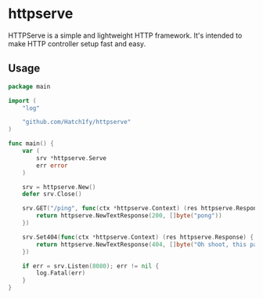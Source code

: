 # httpserve

HTTPServe is a simple and lightweight HTTP framework. It's intended to make HTTP controller setup fast and easy.

## Usage

```go
package main

import (
	"log"

	"github.com/Hatch1fy/httpserve"
)

func main() {
	var (
		srv *httpserve.Serve
		err error
	)

	srv = httpserve.New()
	defer srv.Close()

	srv.GET("/ping", func(ctx *httpserve.Context) (res httpserve.Response) {
		return httpserve.NewTextResponse(200, []byte("pong"))
	})

	srv.Set404(func(ctx *httpserve.Context) (res httpserve.Response) {
		return httpserve.NewTextResponse(404, []byte("Oh shoot, this page doesn't exist"))
	})

	if err = srv.Listen(8080); err != nil {
		log.Fatal(err)
	}
}

```